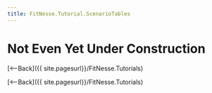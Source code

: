 ```yaml
---
title: FitNesse.Tutorial.ScenarioTables
---
```

# Not Even Yet Under Construction
[<--Back]({{ site.pagesurl}}/FitNesse.Tutorials)

[<--Back]({{ site.pagesurl}}/FitNesse.Tutorials)
 